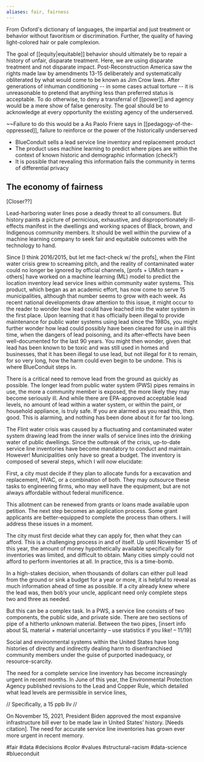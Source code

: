 ```yaml
---
aliases: fair, fairness
---
```


From Oxford's dictionary of languages, the impartial and just treatment or behavior without favoritism or discrimination. Further, the quality of having light-colored hair or pale complexion. 

The goal of [[equity|equitable]] behavior should ultimately be to repair a history of unfair, disparate treatment. Here, we are using disparate treatment and not disparate impact. Post-Reconstruction America saw the rights made law by amendments 13-15 deliberately and systematically obliterated by what would come to be known as Jim Crow laws. After generations of inhuman conditioning -- in some cases actual torture -- it is unreasonable to pretend that anything less than preferred status is acceptable. To do otherwise, to deny a transferral of [[power]] and agency would be a mere show of false generosity. The goal should be to acknowledge at every opportunity the existing agency of the underserved. 

~~Failure to do this would be a As Paolo Friere says in [[pedagogy-of-the-oppressed]], failure to reinforce or  the power of the historically underserved

- BlueConduit sells a lead service line inventory and replacement product
- The product uses machine learning to predict where pipes are within the context of known historic and demographic information (check?)
- It is possible that revealing this information fails the community in terms of differential privacy


## The economy of fairness

[Closer??]

Lead-harboring water lines pose a deadly threat to all consumers. But history paints a picture of pernicious, exhaustive, and disproportionately ill-effects manifest in the dwellings and working spaces of Black, brown, and Indigenous community members. It should be well within the purview of a machine learning company to seek fair and equitable outcomes with the technology to hand. 

Since [I think 2016/2015, but let me fact-check w/ the profs], when the Flint water crisis grew to screaming pitch, and the reality of contaminated water could no longer be ignored by official channels, [profs + UMich team + others] have worked on a machine learning (ML) model to predict the location inventory lead service lines within community water systems. This product, which began as an academic effort, has now come to serve 15 municipalities, although that number seems to grow with each week. As recent national developments draw attention to this issue, it might occur to the reader to wonder how lead could have leached into the water system in the first place. Upon learning that it has officially been illegal to provide maintenance for public water systems using lead since the 1980s, you might further wonder how lead could possibly have been cleared for use in all this time, when the dangers of lead poisoning, and its after-effects have been well-documented for the last 90 years. You might then wonder, given that lead has been known to be toxic and was still used in homes and businesses, that it has been illegal to use lead, but not illegal for it to remain, for so very long, how the harm could even begin to be undone. This is where BlueConduit steps in.

There is a critical need to remove lead from the ground as quickly as possible. The longer lead from public water system (PWS) pipes remains in use, the more a community member is exposed, the more likely they may become seriously ill. And while there are EPA-approved acceptable lead levels, no amount of lead within a water system, or within the paint, or household appliance, is truly safe. If you are alarmed as you read this, then good. This is alarming, and nothing has been done about it for far too long.

The Flint water crisis was caused by a fluctuating and contaminated water system drawing lead from the inner walls of service lines into the drinking water of public dwellings. Since the outbreak of the crisis, up-to-date service line inventories have become mandatory to conduct and maintain. However! Municipalities only have so great a budget. The inventory is composed of several steps, which I will now elucidate:

 First, a city must decide if they plan to allocate funds for a excavation and replacement, HVAC, or a combination of both. They may outsource these tasks to engineering firms, who may well have the equipment, but are not always affordable without federal munificence. 

This allotment can be renewed from grants or loans made available upon petition. The next step becomes an application process. Some grant applicants are better-equipped to complete the process than others. I will address these issues in a moment. 

The city must first decide what they can apply for, then what they can afford. This is a challenging process in and of itself. Up until November 15 of this year, the amount of money hypothetically available specifically for inventories was limited, and difficult to obtain. Many cities simply could not afford to perform inventories at all. In practice, this is a time-bomb.

In a high-stakes decision, when thousands of dollars can either pull lead from the ground or sink a budget for a year or more, it is helpful to reveal as much information ahead of time as possible. If a city already knew where the lead was, then bob’s your uncle, applicant need only complete steps two and three as needed. 

But this can be a complex task. In a PWS, a service line consists of two components, the public side, and private side. There are two sections of pipe of a hitherto unknown material. Between the two pipes, [insert info about SL material + material uncertainty – use statistics if you like! – 11/19]

Social and environmental systems within the United States have long histories of directly and indirectly dealing harm to disenfranchised community members under the guise of purported inadequacy, or resource-scarcity.

  
  

The need for a complete service line inventory has become increasingly urgent in recent months. In June of this year, the Environmental Protection Agency published revisions to the Lead and Copper Rule, which detailed what lead levels are permissible in service lines, 

  
//
Specifically, a 15 ppb llv
//
  

On November 15, 2021, President Biden approved the most expansive infrastructure bill ever to be made law in United States’ history. [Needs citation]. The need for accurate service line inventories has grown ever more urgent in recent memory.

#fair #data #decisions #color #values #structural-racism #data-science #blueconduit 